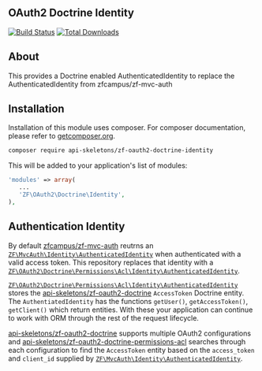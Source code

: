 OAuth2 Doctrine Identity
------------------------

[![Build Status](https://travis-ci.org/API-Skeletons/zf-oauth2-doctrine-identity.svg)](https://travis-ci.org/API-Skeletons/zf-oauth2-doctrine-identity)
[![Total Downloads](https://poser.pugx.org/api-skeletons/zf-oauth2-doctrine-identity/downloads)](https://packagist.org/packages/api-skeletons/zf-oauth2-doctrine-identity)

About
-----

This provides a Doctrine enabled AuthenticatedIdentity to replace the AuthenticatedIdentity from zfcampus/zf-mvc-auth


Installation
------------
Installation of this module uses composer. For composer documentation, please refer to [getcomposer.org](http://getcomposer.org/).

```sh
composer require api-skeletons/zf-oauth2-doctrine-identity
```

This will be added to your application's list of modules:

```php
'modules' => array(
   ...
   'ZF\OAuth2\Doctrine\Identity',
),
```

Authentication Identity
-----------------------

By default [zfcampus/zf-mvc-auth](https://github.com/zfcampus/zf-mvc-auth) reutrns an [`ZF\MvcAuth\Identity\AuthenticatedIdentity`](https://github.com/zfcampus/zf-mvc-auth/blob/master/src/Identity/AuthenticatedIdentity.php) when authenticated with a valid access token.  This repository replaces that identity with a [`ZF\OAuth2\Doctrine\Permissions\Acl\Identity\AuthenticatedIdentity`](https://github.com/API-Skeletons/zf-oauth2-doctrine-permissions-acl/blob/master/src/Identity/AuthenticatedIdentity.php).

[`ZF\OAuth2\Doctrine\Permissions\Acl\Identity\AuthenticatedIdentity`](https://github.com/API-Skeletons/zf-oauth2-doctrine-permissions-acl/blob/master/src/Identity/AuthenticatedIdentity.php) stores the [api-skeletons/zf-oauth2-doctrine](https://github.com/API-Skeletons/zf-oauth2-doctrine) `AccessToken` Doctrine entity.  The `AuthentiatedIdentity` has the functions `getUser()`, `getAccessToken()`, `getClient()` which return entities.  With these your application can continue to work with ORM through the rest of the request lifecycle.

[api-skeletons/zf-oauth2-doctrine](https://github.com/API-Skeletons/zf-oauth2-doctrine) supports multiple OAuth2 configurations and [api-skeletons/zf-oauth2-doctrine-permissions-acl](https://github.com/API-Skeletons/zf-oauth2-doctrine-permissions-acl) searches through each configuration to find the `AccessToken` entity based on the `access_token` and `client_id` supplied by [`ZF\MvcAuth\Identity\AuthenticatedIdentity`](https://github.com/zfcampus/zf-mvc-auth/blob/master/src/Identity/AuthenticatedIdentity.php).
